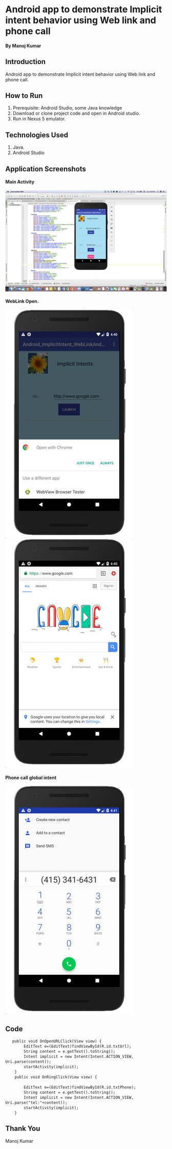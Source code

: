 # Android app to demonstrate Implicit intent behavior using Web link and phone call
####                                                                                                     By Manoj Kumar
## Introduction 
Android app to demonstrate Implicit intent behavior using Web link and phone call.


## How to Run
1.	Prerequisite: Android Studio, some Java knowledge
2.	Download or clone project code and open in Android studio.
3.	Run in Nexus 5 emulator.


## Technologies Used
1.	Java.
2.	Android Studio


## Application Screenshots
#### Main Activity
<img src="images/Android Emulator - Nexus_5X_API_265554 2018-02-18 16-40-28.png">

#### WebLink Open.
<img src="images/Android Emulator - Nexus_5X_API_265554 2018-02-18 16-40-43.png">
<img src="images/Android Emulator - Nexus_5X_API_265554 2018-02-18 16-41-00.png">

#### Phone call global intent
<img src="images/Android Emulator - Nexus_5X_API_265554 2018-02-18 16-41-17.png">

## Code
```
   public void OnOpenURLClick(View view) {
        EditText e=(EditText)findViewById(R.id.txtUrl);
        String content = e.getText().toString();
        Intent implicit = new Intent(Intent.ACTION_VIEW, Uri.parse(content));
        startActivity(implicit);
    }
    public void OnRingClick(View view) {

        EditText e=(EditText)findViewById(R.id.txtPhone);
        String content = e.getText().toString();
        Intent implicit = new Intent(Intent.ACTION_VIEW, Uri.parse("tel:"+content));
        startActivity(implicit);
    }

```

## Thank You
Manoj Kumar

